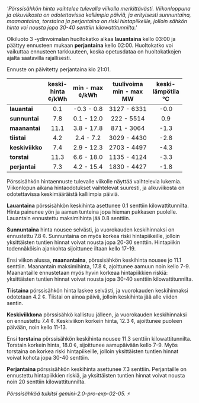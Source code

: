 *'Pörssisähkön hinta vaihtelee tulevalla viikolla merkittävästi. Viikonloppuna ja alkuviikosta on odotettavissa kalliimpia päiviä, ja erityisesti sunnuntaina, maanantaina, torstaina ja perjantaina on riski hintapiikeille, jolloin sähkön hinta voi nousta jopa 30-40 senttiin kilowattitunnilta.'*


Olkiluoto 3 -ydinvoimalan huoltokatko alkaa **lauantaina** kello 03:00 ja päättyy ennusteen mukaan **perjantaina** kello 02:00. Huoltokatko voi vaikuttaa ennusteen tarkkuuteen, koska opetusdataa on huoltokatkojen ajalta saatavilla rajallisesti.

Ennuste on päivitetty perjantaina klo 21:01.

|   | keski-<br>hinta<br>¢/kWh | min - max<br>¢/kWh | tuulivoima<br>min - max<br>MW | keski-<br>lämpötila<br>°C |
|:-------------|:----------------:|:----------------:|:-------------:|:-------------:|
| **lauantai**  | 0.1              | -0.3 - 0.8       | 3127 - 6331   | -0.0          |
| **sunnuntai** | 7.8              | 0.1 - 12.0       | 222 - 5514    | 0.9           |
| **maanantai** | 11.1             | 3.8 - 17.8       | 871 - 3064    | -1.3          |
| **tiistai**   | 4.2              | 2.4 - 7.2        | 3029 - 4430   | -2.8          |
| **keskiviikko**| 7.4             | 2.9 - 12.3        | 2703 - 4497   | -4.3          |
| **torstai**  | 11.3             | 6.6 - 18.0       | 1135 - 4124   | -3.3          |
| **perjantai** | 7.3         | 4.2 - 15.4     | 1830 - 4427  | -1.8          |

Pörssisähkön hintaennuste tulevalle viikolle näyttää vaihtelevia lukemia. Viikonlopun aikana hintaodotukset vaihtelevat suuresti, ja alkuviikosta on odotettavissa keskimääräistä kalliimpia päiviä.

**Lauantaina** pörssisähkön keskihinta asettunee 0.1 senttiin kilowattitunnilta. Hinta painunee yön ja aamun tunteina jopa hieman pakkasen puolelle. Lauantain ennustettu maksimihinta jää 0.8 senttiin.

**Sunnuntaina** hinta nousee selvästi, ja vuorokauden keskihinnaksi on ennustettu 7.8 ¢. Sunnuntaina on myös korkea riski hintapiikeille, jolloin yksittäisten tuntien hinnat voivat nousta jopa 20-30 senttiin. Hintapiikin todennäköisin ajankohta sijoittunee iltaan kello 17-19.

Ensi viikon alussa, **maanantaina**, pörssisähkön keskihinta nousee jo 11.1 senttiin. Maanantain maksimihinta, 17.8 ¢, ajoittunee aamuun noin kello 7-9. Maanantaille ennustetaan myös hyvin korkeaa hintapiikkien riskiä: yksittäisten tuntien hinnat voivat nousta jopa 30-40 senttiin kilowattitunnilta.

**Tiistaina** pörssisähkön hinta laskee selvästi, ja vuorokauden keskihinnaksi odotetaan 4.2 ¢. Tiistai on ainoa päivä, jolloin keskihinta jää alle viiden sentin.

**Keskiviikkona** pörssisähkö kallistuu jälleen, ja vuorokauden keskihinnaksi on ennustettu 7.4 ¢. Keskiviikon korkein hinta, 12.3 ¢, ajoittunee puoleen päivään, noin kello 11-13.

Ensi **torstaina** pörssisähkön keskihinta nousee 11.3 senttiin kilowattitunnilta. Torstain korkein hinta, 18.0 ¢, sijoittunee aamupäivään kello 7-9. Myös torstaina on korkea riski hintapiikeille, jolloin yksittäisten tuntien hinnat voivat kohota jopa 30-40 senttiin.

**Perjantaina** pörssisähkön keskihinta asettunee 7.3 senttiin. Perjantaille on ennustettu hintapiikkien riskiä, ja yksittäisten tuntien hinnat voivat nousta noin 20 senttiin kilowattitunnilta.

*Pörssisähköä tulkitsi gemini-2.0-pro-exp-02-05.* ⚡️


